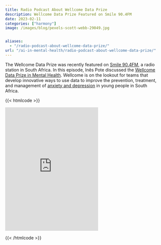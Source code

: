 ```yaml
---
title: Radio Podcast About Wellcome Data Prize
description: Wellcome Data Prize Featured on Smile 90.4FM
date: 2023-02-11
categories: ["harmony"]
image: /images/blog/pexels-scott-webb-29049.jpg


aliases:
  - "/radio-podcast-about-wellcome-data-prize/"
url: "/ai-in-mental-health/radio-podcast-about-wellcome-data-prize/"
---
```



The Wellcome Data Prize was recently featured on [Smile 90.4FM](https://smilefm.co.za/), a radio station in South Africa. In this episode, Inês Pote discussed the [Wellcome Data Prize in Mental Health](https://wellcome.org/grant-funding/schemes/wellcome-mental-health-data-prize). Wellcome is on the lookout for teams that develop innovative ways to use data to improve the prevention, treatment, and management of [anxiety and depression](/ai-in-mental-health/) in young people in South Africa.

{{< htmlcode >}}

<iframe loading="lazy" id="inlineFrameExample" title="Inline Frame Example" src="https://echocast.fabrik.fm/9qY6RR97RmW37q" width="300" height="400" style="box-sizing: inherit; border: 0px; font-size: 17px; font-style: normal; font-weight: 300; margin: 0px; outline: 0px; padding: 0px; vertical-align: baseline; max-width: 100%; color: rgb(58, 58, 58); font-family: Roboto, sans-serif; font-variant-ligatures: normal; font-variant-caps: normal; letter-spacing: normal; orphans: 2; text-align: start; text-indent: 0px; text-transform: none; widows: 2; word-spacing: 0px; -webkit-text-stroke-width: 0px; white-space: normal; background-color: rgb(255, 255, 255); text-decoration-thickness: initial; text-decoration-style: initial; text-decoration-color: initial;"></iframe>

{{< /htmlcode >}}
